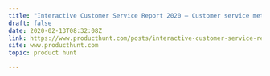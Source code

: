 ```yaml
---
title: "Interactive Customer Service Report 2020 — Customer service metrics and insights in the form of web app"
draft: false
date: 2020-02-13T08:32:08Z
link: https://www.producthunt.com/posts/interactive-customer-service-report-2020?utm_medium=RSS&utm_source=hune
site: www.producthunt.com
topic: product hunt  

---
```

